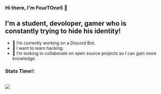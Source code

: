 ### Hi there, I'm FourTOne5 👋 

<!--
**FourTOne5/FourTOne5** is a ✨ _special_ ✨ repository because its `README.md` (this file) appears on your GitHub profile.

Here are some ideas to get you started:

- 🔭 I’m currently working on ...
- 🌱 I’m currently learning ...
- 👯 I’m looking to collaborate on ...
- 🤔 I’m looking for help with ...
- 💬 Ask me about ...
- 📫 How to reach me: ...
- 😄 Pronouns: ...
- ⚡ Fun fact: ...
-->
## I'm a student, devoloper, gamer who is constantly trying to hide his identity!
- 🔭 I’m currently working on a Discord Bot.
- 🌱 I want to learn hacking. 
- 👯 I’m looking to collaborate on open source projects so I can gain more knowledge.

### Stats Time!:
<br/>

<a href="https://github.com/FourTOne5">
  <img src="https://github-readme-stats.vercel.app/api?username=FourTOne5&bg_color=30,232526,434343&title_color=fff&text_color=fff&icon_color=fff&show_icons=true&hide_border=true&count_private=true&custom_title=The%20poop%20stats%20of%20FourTOne5"/>
</a>
